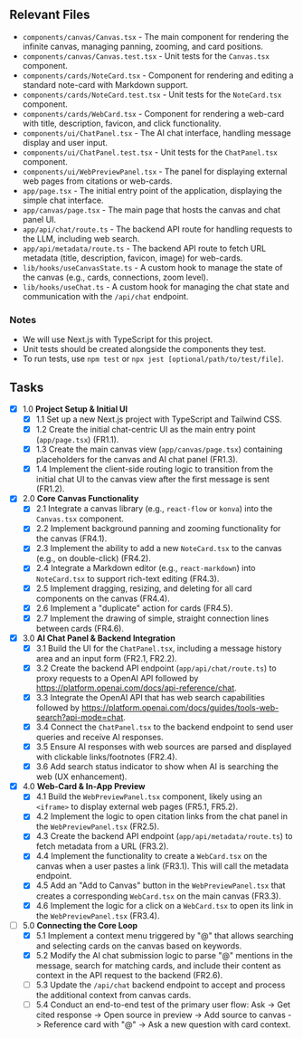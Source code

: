 ## Relevant Files

- `components/canvas/Canvas.tsx` - The main component for rendering the infinite canvas, managing panning, zooming, and card positions.
- `components/canvas/Canvas.test.tsx` - Unit tests for the `Canvas.tsx` component.
- `components/cards/NoteCard.tsx` - Component for rendering and editing a standard note-card with Markdown support.
- `components/cards/NoteCard.test.tsx` - Unit tests for the `NoteCard.tsx` component.
- `components/cards/WebCard.tsx` - Component for rendering a web-card with title, description, favicon, and click functionality.
- `components/ui/ChatPanel.tsx` - The AI chat interface, handling message display and user input.
- `components/ui/ChatPanel.test.tsx` - Unit tests for the `ChatPanel.tsx` component.
- `components/ui/WebPreviewPanel.tsx` - The panel for displaying external web pages from citations or web-cards.
- `app/page.tsx` - The initial entry point of the application, displaying the simple chat interface.
- `app/canvas/page.tsx` - The main page that hosts the canvas and chat panel UI.
- `app/api/chat/route.ts` - The backend API route for handling requests to the LLM, including web search.
- `app/api/metadata/route.ts` - The backend API route to fetch URL metadata (title, description, favicon, image) for web-cards.
- `lib/hooks/useCanvasState.ts` - A custom hook to manage the state of the canvas (e.g., cards, connections, zoom level).
- `lib/hooks/useChat.ts` - A custom hook for managing the chat state and communication with the `/api/chat` endpoint.

### Notes

- We will use Next.js with TypeScript for this project.
- Unit tests should be created alongside the components they test.
- To run tests, use `npm test` or `npx jest [optional/path/to/test/file]`.

## Tasks

- [x] 1.0 **Project Setup & Initial UI**
  - [x] 1.1 Set up a new Next.js project with TypeScript and Tailwind CSS.
  - [x] 1.2 Create the initial chat-centric UI as the main entry point (`app/page.tsx`) (FR1.1).
  - [x] 1.3 Create the main canvas view (`app/canvas/page.tsx`) containing placeholders for the canvas and AI chat panel (FR1.3).
  - [x] 1.4 Implement the client-side routing logic to transition from the initial chat UI to the canvas view after the first message is sent (FR1.2).

- [x] 2.0 **Core Canvas Functionality**
  - [x] 2.1 Integrate a canvas library (e.g., `react-flow` or `konva`) into the `Canvas.tsx` component.
  - [x] 2.2 Implement background panning and zooming functionality for the canvas (FR4.1).
  - [x] 2.3 Implement the ability to add a new `NoteCard.tsx` to the canvas (e.g., on double-click) (FR4.2).
  - [x] 2.4 Integrate a Markdown editor (e.g., `react-markdown`) into `NoteCard.tsx` to support rich-text editing (FR4.3).
  - [x] 2.5 Implement dragging, resizing, and deleting for all card components on the canvas (FR4.4).
  - [x] 2.6 Implement a "duplicate" action for cards (FR4.5).
  - [x] 2.7 Implement the drawing of simple, straight connection lines between cards (FR4.6).

- [x] 3.0 **AI Chat Panel & Backend Integration**
  - [x] 3.1 Build the UI for the `ChatPanel.tsx`, including a message history area and an input form (FR2.1, FR2.2).
  - [x] 3.2 Create the backend API endpoint (`app/api/chat/route.ts`) to proxy requests to a OpenAI API followed by https://platform.openai.com/docs/api-reference/chat.
  - [x] 3.3 Integrate the OpenAI API that has web search capabilities followed by https://platform.openai.com/docs/guides/tools-web-search?api-mode=chat.
  - [x] 3.4 Connect the `ChatPanel.tsx` to the backend endpoint to send user queries and receive AI responses.
  - [x] 3.5 Ensure AI responses with web sources are parsed and displayed with clickable links/footnotes (FR2.4).
  - [x] 3.6 Add search status indicator to show when AI is searching the web (UX enhancement).

- [x] 4.0 **Web-Card & In-App Preview**
  - [x] 4.1 Build the `WebPreviewPanel.tsx` component, likely using an `<iframe>` to display external web pages (FR5.1, FR5.2).
  - [x] 4.2 Implement the logic to open citation links from the chat panel in the `WebPreviewPanel.tsx` (FR2.5).
  - [x] 4.3 Create the backend API endpoint (`app/api/metadata/route.ts`) to fetch metadata from a URL (FR3.2).
  - [x] 4.4 Implement the functionality to create a `WebCard.tsx` on the canvas when a user pastes a link (FR3.1). This will call the metadata endpoint.
  - [x] 4.5 Add an "Add to Canvas" button in the `WebPreviewPanel.tsx` that creates a corresponding `WebCard.tsx` on the main canvas (FR3.3).
  - [x] 4.6 Implement the logic for a click on a `WebCard.tsx` to open its link in the `WebPreviewPanel.tsx` (FR3.4).

- [ ] 5.0 **Connecting the Core Loop**
  - [x] 5.1 Implement a context menu triggered by "@" that allows searching and selecting cards on the canvas based on keywords.
  - [x] 5.2 Modify the AI chat submission logic to parse "@" mentions in the message, search for matching cards, and include their content as context in the API request to the backend (FR2.6).
  - [ ] 5.3 Update the `/api/chat` backend endpoint to accept and process the additional context from canvas cards.
  - [ ] 5.4 Conduct an end-to-end test of the primary user flow: Ask -> Get cited response -> Open source in preview -> Add source to canvas -> Reference card with "@" -> Ask a new question with card context.